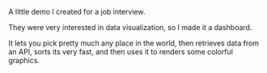 A little demo I created for a job interview. 

They were very interested in data visualization, so I made it a dashboard.

It lets you pick pretty much any place in the world, then retrieves data from an API, sorts its very fast, and then uses it to renders some colorful graphics. 
